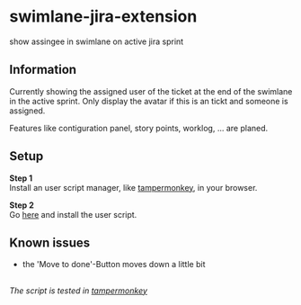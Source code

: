 # swimlane-jira-extension

show assingee in swimlane on active jira sprint

## Information

Currently showing the assigned user of the ticket at the end of the swimlane in the active sprint.
Only display the avatar if this is an tickt and someone is assigned.

Features like contiguration panel, story points, worklog, ... are planed.

## Setup

**Step 1**  
Install an user script manager, like [tampermonkey](https://www.tampermonkey.net/), in your browser.

**Step 2**  
Go [here](https://openuserjs.org/scripts/5he1d0r/swimlane_jira_extension) and install the user script.

## Known issues

- the 'Move to done'-Button moves down a little bit

##

*The script is tested in [tampermonkey](https://www.tampermonkey.net/)*
